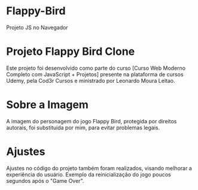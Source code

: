 # Flappy-Bird
Projeto JS no Navegador

# Projeto Flappy Bird Clone
Este projeto foi desenvolvido como parte do curso [Curso Web Moderno Completo com JavaScript + Projetos] presente na plataforma de cursos Udemy, pela Cod3r Cursos e ministrado por Leonardo Moura Leitao.

# Sobre a Imagem
A imagem do personagem do jogo Flappy Bird, protegida por direitos autorais, foi substituida por mim, para evitar problemas legais.

# Ajustes
Ajustes no código do projeto também foram realizados, visando melhorar a experiência do usuário. Exemplo da reinicialização do jogo poucos segundos após o "Game Over".


